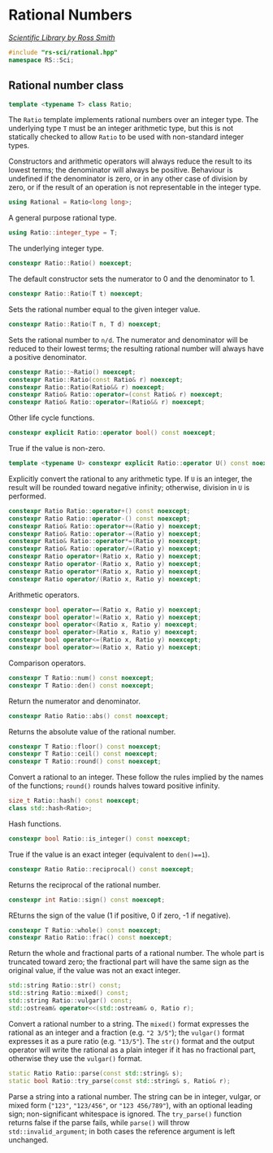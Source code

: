 # Rational Numbers

_[Scientific Library by Ross Smith](index.html)_

```c++
#include "rs-sci/rational.hpp"
namespace RS::Sci;
```

## Rational number class

```c++
template <typename T> class Ratio;
```

The `Ratio` template implements rational numbers over an integer type. The
underlying type `T` must be an integer arithmetic type, but this is not
statically checked to allow `Ratio` to be used with non-standard integer
types.

Constructors and arithmetic operators will always reduce the result to its
lowest terms; the denominator will always be positive. Behaviour is undefined
if the denominator is zero, or in any other case of division by zero, or if
the result of an operation is not representable in the integer type.

```c++
using Rational = Ratio<long long>;
```

A general purpose rational type.

```c++
using Ratio::integer_type = T;
```

The underlying integer type.

```c++
constexpr Ratio::Ratio() noexcept;
```

The default constructor sets the numerator to 0 and the denominator to 1.

```c++
constexpr Ratio::Ratio(T t) noexcept;
```

Sets the rational number equal to the given integer value.

```c++
constexpr Ratio::Ratio(T n, T d) noexcept;
```

Sets the rational number to `n/d`. The numerator and denominator will be
reduced to their lowest terms; the resulting rational number will always have
a positive denominator.

```c++
constexpr Ratio::~Ratio() noexcept;
constexpr Ratio::Ratio(const Ratio& r) noexcept;
constexpr Ratio::Ratio(Ratio&& r) noexcept;
constexpr Ratio& Ratio::operator=(const Ratio& r) noexcept;
constexpr Ratio& Ratio::operator=(Ratio&& r) noexcept;
```

Other life cycle functions.

```c++
constexpr explicit Ratio::operator bool() const noexcept;
```

True if the value is non-zero.

```c++
template <typename U> constexpr explicit Ratio::operator U() const noexcept;
```

Explicitly convert the rational to any arithmetic type. If `U` is an integer,
the result will be rounded toward negative infinity; otherwise, division in
`U` is performed.

```c++
constexpr Ratio Ratio::operator+() const noexcept;
constexpr Ratio Ratio::operator-() const noexcept;
constexpr Ratio& Ratio::operator+=(Ratio y) noexcept;
constexpr Ratio& Ratio::operator-=(Ratio y) noexcept;
constexpr Ratio& Ratio::operator*=(Ratio y) noexcept;
constexpr Ratio& Ratio::operator/=(Ratio y) noexcept;
constexpr Ratio operator+(Ratio x, Ratio y) noexcept;
constexpr Ratio operator-(Ratio x, Ratio y) noexcept;
constexpr Ratio operator*(Ratio x, Ratio y) noexcept;
constexpr Ratio operator/(Ratio x, Ratio y) noexcept;
```

Arithmetic operators.

```c++
constexpr bool operator==(Ratio x, Ratio y) noexcept;
constexpr bool operator!=(Ratio x, Ratio y) noexcept;
constexpr bool operator<(Ratio x, Ratio y) noexcept;
constexpr bool operator>(Ratio x, Ratio y) noexcept;
constexpr bool operator<=(Ratio x, Ratio y) noexcept;
constexpr bool operator>=(Ratio x, Ratio y) noexcept;
```

Comparison operators.

```c++
constexpr T Ratio::num() const noexcept;
constexpr T Ratio::den() const noexcept;
```

Return the numerator and denominator.

```c++
constexpr Ratio Ratio::abs() const noexcept;
```

Returns the absolute value of the rational number.

```c++
constexpr T Ratio::floor() const noexcept;
constexpr T Ratio::ceil() const noexcept;
constexpr T Ratio::round() const noexcept;
```

Convert a rational to an integer. These follow the rules implied by the names
of the functions; `round()` rounds halves toward positive infinity.

```c++
size_t Ratio::hash() const noexcept;
class std::hash<Ratio>;
```

Hash functions.

```c++
constexpr bool Ratio::is_integer() const noexcept;
```

True if the value is an exact integer (equivalent to `den()==1`).

```c++
constexpr Ratio Ratio::reciprocal() const noexcept;
```

Returns the reciprocal of the rational number.

```c++
constexpr int Ratio::sign() const noexcept;
```

REturns the sign of the value (1 if positive, 0 if zero, -1 if negative).

```c++
constexpr T Ratio::whole() const noexcept;
constexpr Ratio Ratio::frac() const noexcept;
```

Return the whole and fractional parts of a rational number. The whole part is
truncated toward zero; the fractional part will have the same sign as the
original value, if the value was not an exact integer.

```c++
std::string Ratio::str() const;
std::string Ratio::mixed() const;
std::string Ratio::vulgar() const;
std::ostream& operator<<(std::ostream& o, Ratio r);
```

Convert a rational number to a string. The `mixed()` format expresses the
rational as an integer and a fraction (e.g. `"2 3/5"`); the `vulgar()` format
expresses it as a pure ratio (e.g. `"13/5"`). The `str()` format and the
output operator will write the rational as a plain integer if it has no
fractional part, otherwise they use the `vulgar()` format.

```c++
static Ratio Ratio::parse(const std::string& s);
static bool Ratio::try_parse(const std::string& s, Ratio& r);
```

Parse a string into a rational number. The string can be in integer, vulgar,
or mixed form (`"123"`, `"123/456"`, or `"123 456/789"`), with an optional
leading sign; non-significant whitespace is ignored. The `try_parse()`
function returns false if the parse fails, while `parse()` will throw
`std::invalid_argument`; in both cases the reference argument is left
unchanged.
